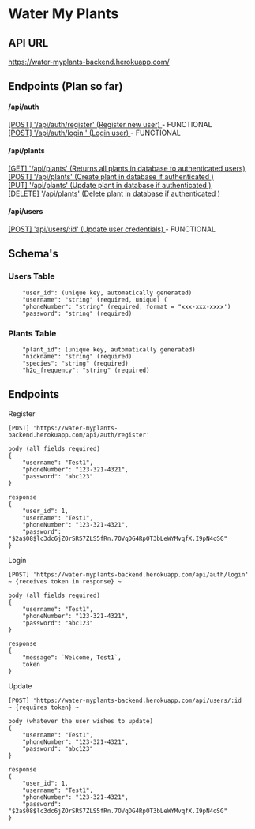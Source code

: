 # Water My Plants

## API URL 

https://water-myplants-backend.herokuapp.com/

## Endpoints (Plan so far)

#### /api/auth
[[POST] '/api/auth/register' (Register new user) ](#register) - FUNCTIONAL</br> 
[[POST] '/api/auth/login ' (Login user) ](#login) - FUNCTIONAL</br>

#### /api/plants
[[GET] '/api/plants' (Returns all plants in database to authenticated users) ](#get-plants)</br>
[[POST] '/api/plants' (Create plant in database if authenticated ) ](#create-plants)</br>
[[PUT] '/api/plants' (Update plant in database if authenticated ) ](#update-plant)</br>
[[DELETE] '/api/plants' (Delete plant in database if authenticated ) ](#delete-plant)</br>

#### /api/users
[[POST] 'api/users/:id' (Update user credentials) ](#update-user) - FUNCTIONAL</br>



## Schema's

### Users Table
```
    "user_id": (unique key, automatically generated)
    "username": "string" (required, unique) (
    "phoneNumber": "string" (required, format = "xxx-xxx-xxxx')
    "password": "string" (required)

```

### Plants Table 
```
    "plant_id": (unique key, automatically generated)
    "nickname": "string" (required)
    "species": "string" (required)
    "h2o_frequency": "string" (required)

```

## Endpoints

<a name='register'>Register</a>
```
[POST] 'https://water-myplants-backend.herokuapp.com/api/auth/register' 
```

```
body (all fields required)
{
    "username": "Test1",
    "phoneNumber": "123-321-4321",
    "password": "abc123"
}
```
```
response
{
    "user_id": 1,
    "username": "Test1",
    "phoneNumber": "123-321-4321",
    "password": "$2a$08$lc3dc6jZOrSRS7ZLS5fRn.7OVqDG4RpOT3bLeWYMvqfX.I9pN4oSG"
}
```

<a name='login'>Login</a>
```
[POST] 'https://water-myplants-backend.herokuapp.com/api/auth/login'
~ {receives token in response} ~
```

```
body (all fields required)
{
    "username": "Test1",
    "phoneNumber": "123-321-4321",
    "password": "abc123"
}
```
```
response
{
    "message": `Welcome, Test1`,
    token
}
```

<a name='update-user'>Update</a>
```
[POST] 'https://water-myplants-backend.herokuapp.com/api/users/:id 
~ {requires token} ~
```

```
body (whatever the user wishes to update)
{
    "username": "Test1",
    "phoneNumber": "123-321-4321",
    "password": "abc123"
}
```
```
response
{
    "user_id": 1,
    "username": "Test1",
    "phoneNumber": "123-321-4321",
    "password": "$2a$08$lc3dc6jZOrSRS7ZLS5fRn.7OVqDG4RpOT3bLeWYMvqfX.I9pN4oSG"
}
```

